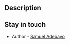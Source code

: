 ## Description
<!-- 
[Nest](https://github.com/nestjs/nest) framework TypeScript starter repository. -->

## Stay in touch

- Author - [Samuel Adebayo](https://twitter.com/sambayo__)
